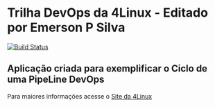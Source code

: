 # Trilha DevOps da 4Linux - Editado por Emerson P Silva

<!-- Altere a Flag abaixo com sua URL do Travis -->

[![Build Status](https://travis-ci.org/jowclides/DevOpsLab-HelloWorld.svg?branch=master)](https://travis-ci.org/jowclides/DevOpsLab-HelloWorld)

## Aplicação criada para exemplificar o Ciclo de uma PipeLine DevOps


Para maiores informações acesse o [Site da 4Linux](https://www.4linux.com.br/cursos/devops)
